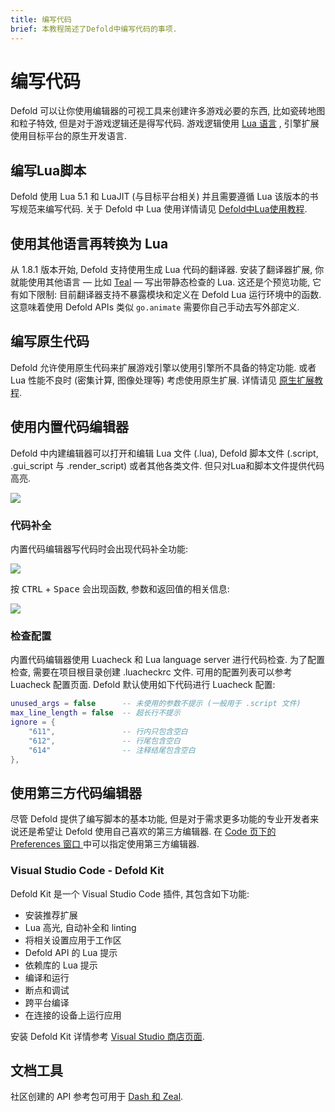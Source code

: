 ```yaml
---
title: 编写代码
brief: 本教程简述了Defold中编写代码的事项.
---
```


# 编写代码

Defold 可以让你使用编辑器的可视工具来创建许多游戏必要的东西, 比如瓷砖地图和粒子特效, 但是对于游戏逻辑还是得写代码. 游戏逻辑使用 [Lua 语言](https://www.lua.org/) , 引擎扩展使用目标平台的原生开发语言.

## 编写Lua脚本

Defold 使用 Lua 5.1 和 LuaJIT (与目标平台相关) 并且需要遵循 Lua 该版本的书写规范来编写代码. 关于 Defold 中 Lua 使用详情请见 [Defold中Lua使用教程](/manuals/lua).

## 使用其他语言再转换为 Lua

从 1.8.1 版本开始, Defold 支持使用生成 Lua 代码的翻译器. 安装了翻译器扩展, 你就能使用其他语言 — 比如 [Teal](https://github.com/defold/extension-teal) — 写出带静态检查的 Lua. 这还是个预览功能, 它有如下限制: 目前翻译器支持不暴露模块和定义在 Defold Lua 运行环境中的函数. 这意味着使用 Defold APIs 类似 `go.animate` 需要你自己手动去写外部定义.

## 编写原生代码

Defold 允许使用原生代码来扩展游戏引擎以使用引擎所不具备的特定功能. 或者 Lua 性能不良时 (密集计算, 图像处理等) 考虑使用原生扩展. 详情请见 [原生扩展教程](/manuals/extensions/).

## 使用内置代码编辑器

Defold 中内建编辑器可以打开和编辑 Lua 文件 (.lua), Defold 脚本文件 (.script, .gui_script 与 .render_script) 或者其他各类文件. 但只对Lua和脚本文件提供代码高亮.

![](/images/editor/code-editor.png)


### 代码补全

内置代码编辑器写代码时会出现代码补全功能:

![](/images/editor/codecompletion.png)

按 <kbd>CTRL</kbd> + <kbd>Space</kbd> 会出现函数, 参数和返回值的相关信息:

![](/images/editor/apireference.png)

### 检查配置

内置代码编辑器使用 Luacheck 和 Lua language server 进行代码检查. 为了配置检查, 需要在项目根目录创建 .luacheckrc 文件. 可用的配置列表可以参考 Luacheck 配置页面. Defold 默认使用如下代码进行 Luacheck 配置:

```lua
unused_args = false      -- 未使用的参数不提示 (一般用于 .script 文件)
max_line_length = false  -- 超长行不提示
ignore = {
    "611",               -- 行内只包含空白
    "612",               -- 行尾包含空白
    "614"                -- 注释结尾包含空白
},
```

## 使用第三方代码编辑器

尽管 Defold 提供了编写脚本的基本功能, 但是对于需求更多功能的专业开发者来说还是希望让 Defold 使用自己喜欢的第三方编辑器. 在 [Code 页下的 Preferences 窗口 ](/manuals/editor-preferences/#code) 中可以指定使用第三方编辑器.

### Visual Studio Code - Defold Kit

Defold Kit 是一个 Visual Studio Code 插件, 其包含如下功能:

* 安装推荐扩展
* Lua 高光, 自动补全和 linting
* 将相关设置应用于工作区
* Defold API 的 Lua 提示
* 依赖库的 Lua 提示
* 编译和运行
* 断点和调试
* 跨平台编译
* 在连接的设备上运行应用

安装 Defold Kit 详情参考 [Visual Studio 商店页面](https://marketplace.visualstudio.com/items?itemName=astronachos.defold).


## 文档工具

社区创建的 API 参考包可用于 [Dash 和 Zeal](https://forum.defold.com/t/defold-docset-for-dash/2417).
